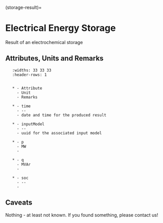(storage-result)=

# Electrical Energy Storage

Result of an electrochemical storage

## Attributes, Units and Remarks

```{list-table}
   :widths: 33 33 33
   :header-rows: 1


   * - Attribute
     - Unit
     - Remarks

   * - time
     - --
     - date and time for the produced result

   * - inputModel
     - --
     - uuid for the associated input model

   * - p
     - MW
     -

   * - q
     - MVAr
     -

   * - soc
     - --
     -

```

## Caveats

Nothing - at least not known.
If you found something, please contact us!
